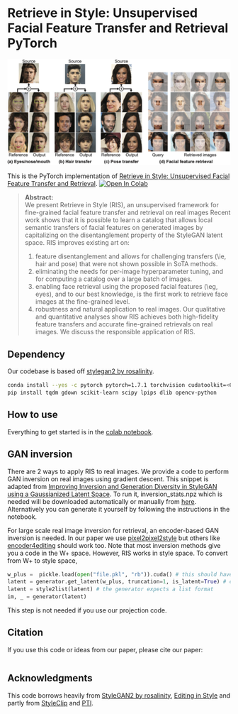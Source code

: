 # Retrieve in Style: Unsupervised Facial Feature Transfer and Retrieval PyTorch
![](ris_teaser.png)

This is the PyTorch implementation of [Retrieve in Style: Unsupervised Facial Feature Transfer and Retrieval](). [![Open In Colab](https://colab.research.google.com/assets/colab-badge.svg)](https://colab.research.google.com/github/mchong6/RetrieveInStyle/blob/main/RIS_colab.ipynb)


>**Abstract:**<br>
>We present Retrieve in Style (RIS), an unsupervised framework for fine-grained facial feature transfer and retrieval on real images Recent work shows that it is possible to learn a catalog that allows local semantic transfers of facial features on generated images by capitalizing on the disentanglement property of the StyleGAN latent space. RIS improves existing art on: 
>1) feature disentanglement and allows for challenging transfers (\ie, hair and pose) that were not shown possible in SoTA methods.
>2) eliminating the needs for per-image hyperparameter tuning, and for computing a catalog over a large batch of images.
>3) enabling face retrieval using the proposed facial features (\eg, eyes), and to our best knowledge, is the first work to retrieve face images at the fine-grained level.
>4) robustness and natural application to real images. 
>Our qualitative and quantitative analyses show RIS achieves both high-fidelity feature transfers and accurate fine-grained retrievals on real images. 
>We discuss the responsible application of RIS.

## Dependency
Our codebase is based off [stylegan2 by rosalinity](https://github.com/rosinality/stylegan2-pytorch). 
```bash
conda install --yes -c pytorch pytorch=1.7.1 torchvision cudatoolkit=<CUDA_VERSION>
pip install tqdm gdown scikit-learn scipy lpips dlib opencv-python
```

## How to use
Everything to get started is in the [colab notebook](https://colab.research.google.com/github/mchong6/RetrieveInStyle/blob/main/RIS_colab.ipynb).

## GAN inversion
There are 2 ways to apply RIS to real images. We provide a code to perform GAN inversion on real images using gradient descent. This snippet is adapted from [Improving Inversion and Generation Diversity in StyleGAN using a Gaussianized Latent Space](https://arxiv.org/abs/2009.06529). To run it, inversion_stats.npz which is needed will be downloaded automatically or manually from [here](https://drive.google.com/drive/folders/1OvXPzT4SqJcZWWjsRNyU2m35AaMP6eq0?usp=sharing). Alternatively you can generate it yourself by following the instructions in the notebook.

For large scale real image inversion for retrieval, an encoder-based GAN inversion is needed. In our paper we use [pixel2pixel2style](https://github.com/eladrich/pixel2style2pixel) but others like [encoder4editing](https://github.com/omertov/encoder4editing) should work too. Note that most inversion methods give you a code in the W+ space. However, RIS works in style space. To convert from W+ to style space, 

```python
w_plus =  pickle.load(open("file.pkl", "rb")).cuda() # this should have shape of [b, 18, 512]
latent = generator.get_latent(w_plus, truncation=1, is_latent=True) # convert to style space.
latent = style2list(latent) # the generator expects a list format
im, _ = generator(latent)
```
This step is not needed if you use our projection code.

## Citation
If you use this code or ideas from our paper, please cite our paper:
```
```

## Acknowledgments
This code borrows heavily from [StyleGAN2 by rosalinity](https://github.com/rosinality/stylegan2-pytorch), [Editing in Style](https://github.com/IVRL/GANLocalEditing) and partly from [StyleClip](https://github.com/orpatashnik/StyleCLIP) and [PTI](https://github.com/danielroich/PTI).
